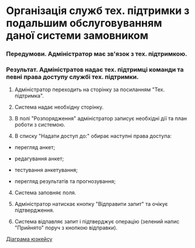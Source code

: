# Організація служб тех. підтримки з подальшим обслуговуванням даної системи замовником

### Передумови. Адміністратор має зв'язок з тех. підтримкою.

### Результат. Адміністратов надає тех. підтримці команди та певні права доступу службі тех. підтримки.

1. Адміністратор переходить на сторінку за посиланням "Тех. підтримка".

2. Система надає необхідну сторінку.

2. В полі "Розпорядження" адміністратор записує необхідні дії та план роботи з системою.

3. В списку "Надати доступ до:" обирає наступні права доступа:

  * перегляд анкет; 

  * редагування анкет;  

  * тестування анкетування; 

  * перегляд результатів та прогнозування;

4. Система заповняє поля.

5. Адміністратор натискає кнопку "Відправити запит" та очікує підтвердження.

6. Система відпавляє запит і підтверджує операцію (зелений напис "Прийнято" поруч з кнопкою відправки).

[Діаграма юзкейсу](https://github.com/ip-85/System-Dynamics/blob/master/Doc/UMLDiagrams/scenarios/admin/Diagrams/UC1%20-%20Support%20Services.md)
